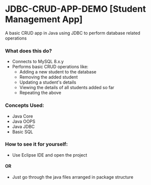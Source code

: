 # JDBC-CRUD-APP-DEMO [Student Management App]
A basic CRUD app in Java using JDBC to perform database related operations

### What does this do?
- Connects to MySQL 8.x.y
- Performs basic CRUD operations like:
    - Adding a new student to the database
    - Removing the added student
    - Updating a student's details
    - Viewing the details of all students added so far
    - Repeating the above
### Concepts Used:
- Java Core
- Java OOPS
- Java JDBC
- Basic SQL

### How to see it for yourself:
- Use Eclipse IDE and open the project
#### OR
- Just go through the java files arranged in package structure
